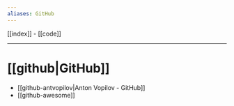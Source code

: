 ```yaml
---
aliases: GitHub
---
```


[[index]] -
[[code]]

---

# [[github|GitHub]]
- [[github-antvopilov|Anton Vopilov  - GitHub]]
- [[github-awesome]]